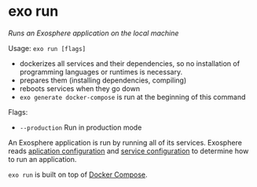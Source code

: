 # exo run

_Runs an Exosphere application on the local machine_

Usage: `exo run [flags]`

- dockerizes all services and their dependencies,
  so no installation of programming languages or runtimes is necessary.
- prepares them (installing dependencies, compiling)
- reboots services when they go down
- `exo generate docker-compose` is run at the beginning of this command

Flags:
- `--production`   Run in production mode

An Exosphere application is run by running all of its services.
Exosphere reads [aplication configuration](documentation/configuration_files/application.md) and [service configuration](documentation/configuration_files/service.md) to determine how to run an application.

`exo run` is built on top of [Docker Compose](https://docs.docker.com/compose).

